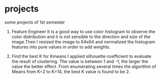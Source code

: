 # projects
some projects of 1st semester 


1. Feature Engineer
It is a good way to use color histogram to observe the color distribution and it is not sensible to the direction and size of the image.Then I resized the image to 64x64 and normalized the histogram features into pure values in order to add weights.


2. Find the best K for Kmeans
I applied silhouette coefficient to evaluate the result of clustering. The value is between 1 and -1, the larger the value the better effect. From enumerating several times the algorithm of Means from K=2 to K=14, the best K value is found to be 2.


